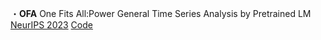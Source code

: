 

・**OFA** One Fits All:Power General Time Series Analysis by Pretrained LM [NeurIPS 2023](https://arxiv.org/abs/2302.11939) [Code](https://github.com/DAMO-DI-ML/NeurIPS2023-One-Fits-All.git)
